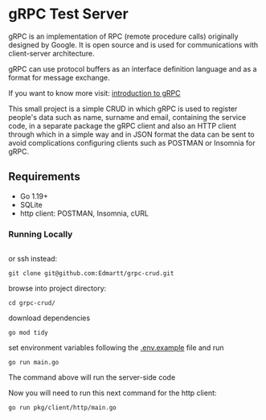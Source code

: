 # gRPC Test Server

gRPC is an implementation of RPC (remote procedure calls) originally designed by Google. It is open source and is used for communications with client-server architecture.

gRPC can use protocol buffers as an interface definition language and as a format for message exchange.

If you want to know more visit: [introduction to gRPC](https://grpc.io/docs/what-is-grpc/introduction/)

This small project is a simple CRUD in which gRPC is used to register people's data such as name, surname and email, containing the service code, in a separate package the gRPC client and also an HTTP client through which in a simple way and in JSON format the data can be sent to avoid complications configuring clients such as POSTMAN or Insomnia for gRPC.

## Requirements

- Go 1.19+
- SQLite
- http client: POSTMAN, Insomnia, cURL

### Running Locally

```git clone https://github.com/Edmartt/grpc-crud.git
```

or ssh instead:

```
git clone git@github.com:Edmartt/grpc-crud.git
```

browse into project directory:

```
cd grpc-crud/
```

download dependencies

```
go mod tidy
```

set environment variables following the [.env.example](https://github.com/Edmartt/grpc-test-server/blob/main/.env.example) file and run

```
go run main.go
```

The command above will run the server-side code

Now you will need to run this next command for the http client:

```
go run pkg/client/http/main.go
```
